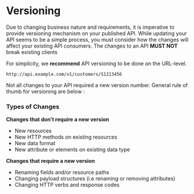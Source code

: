 # Versioning

Due to changing business nature and requirements,  it is imperative to provide versioning mechanism on your published API. While updating your API seems to be a simple process,  you must consider how the changes will affect your existing API consumers. The changes to an API **MUST NOT** break existing clients

For simplicity, we **recommend**  API versioning to be done on the URL-level.

  `http://api.example.com/v1/customers/S1213456` 

Not all changes to your API required a new version number. General rule of thumb for versioning are below :

### Types of Changes

**Changes that don’t require a new version**

* New resources
* New HTTP methods on existing resources
* New data format
* New attribute or elements on existing data type

**Changes that require a new version**

* Renaming fields and/or resource paths
* Changing payload structures \(i.e renaming or removing attributes\)
* Changing  HTTP verbs and response codes

